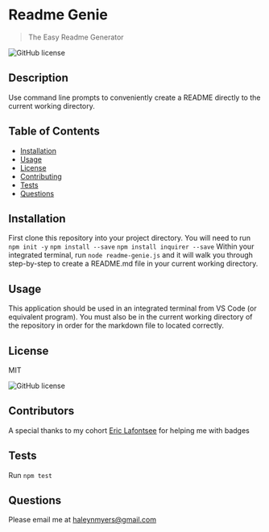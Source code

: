 
# Readme Genie
>The Easy Readme Generator

![GitHub license](https://img.shields.io/badge/license-MIT-blue.svg)

## Description
Use command line prompts to conveniently create a README directly to the current working directory.

## Table of Contents
* [Installation](#installation)
* [Usage](#usage)
* [License](#license)
* [Contributing](#contributing)
* [Tests](#tests)
* [Questions](#questions)

## Installation
First clone this repository into your project directory.
You will need to run
`npm init -y` 
`npm install --save` 
`npm install inquirer --save`
Within your integrated terminal, run 
`node readme-genie.js` and it will walk you through step-by-step to create a README.md file in your current working directory.


## Usage
This application should be used in an integrated terminal from VS Code (or equivalent program). You must also be in the current working directory of the repository in order for the markdown file to located correctly.

## License
MIT

![GitHub license](https://img.shields.io/badge/license-MIT-blue.svg)


## Contributors
A special thanks to my cohort [Eric Lafontsee](https://github.com/ericlafontsee) for helping me with badges

## Tests
Run `npm test`

## Questions
Please email me at haleynmyers@gmail.com

